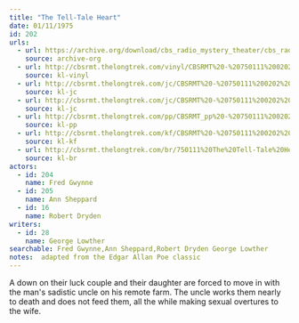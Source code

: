 ```yaml
---
title: "The Tell-Tale Heart"
date: 01/11/1975
id: 202
urls: 
  - url: https://archive.org/download/cbs_radio_mystery_theater/cbs_radio_mystery_theater-0201-0250.zip/cbs_radio_mystery_theater-0201-0250%2Fcbsrmt_0202_the_tell_tale_heart.mp3
    source: archive-org
  - url: http://cbsrmt.thelongtrek.com/vinyl/CBSRMT%20-%20750111%200202%20The%20Tell-Tale%20Heart_afrts.mp3
    source: kl-vinyl
  - url: http://cbsrmt.thelongtrek.com/jc/CBSRMT%20-%20750111%200202%20Tell-tale%20Heart%20vbr%20fb2%20shrill_jc.mp3
    source: kl-jc
  - url: http://cbsrmt.thelongtrek.com/jc/CBSRMT%20-%20750111%200202%20Tell-tale%20Heart%20vbr%20kb_jc.mp3
    source: kl-jc
  - url: http://cbsrmt.thelongtrek.com/pp/CBSRMT_pp%20-%20750111%200202%20The%20Tell-Tale%20Heart.mp3
    source: kl-pp
  - url: http://cbsrmt.thelongtrek.com/kf/CBSRMT%20-%20750111%200202%20The%20Tell-Tale%20Heart_kf.mp3
    source: kl-kf
  - url: http://cbsrmt.thelongtrek.com/br/750111%20The%20Tell-Tale%20Heart%20WOR.mp3
    source: kl-br
actors:  
  - id: 204
    name: Fred Gwynne  
  - id: 205
    name: Ann Sheppard  
  - id: 16
    name: Robert Dryden
writers:  
  - id: 28
    name: George Lowther
searchable: Fred Gwynne,Ann Sheppard,Robert Dryden George Lowther
notes:  adapted from the Edgar Allan Poe classic
---
```

A down on their luck couple and their daughter are forced to move in with the man's sadistic uncle on his remote farm. The uncle works them nearly to death and does not feed them, all the while making sexual overtures to the wife.
